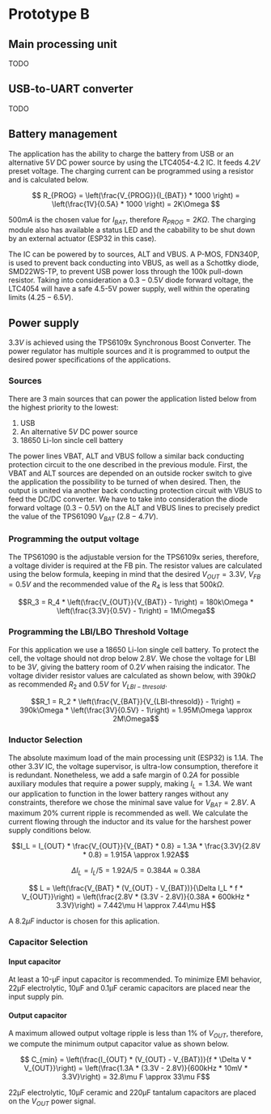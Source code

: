# Prototype B

## Main processing unit
TODO

## USB-to-UART converter
TODO

## Battery management
The application has the ability to charge the battery from USB or an alternative $5V$ DC power source by using the LTC4054-4.2 IC. It feeds $4.2V$ preset voltage. The charging current can be programmed using a resistor and is calculated below.

$$ R_{PROG} = \left(\frac{V_{PROG}}{I_{BAT}} * 1000 \right) = \left(\frac{1V}{0.5A} * 1000 \right) = 2K\Omega $$

$500mA$ is the chosen value for $I_{BAT}$, therefore $R_{PROG} = 2K\Omega$. The charging module also has available a status LED and the cabability to be shut down by an external actuator (ESP32 in this case).

The IC can be powered by to sources, ALT and VBUS. A P-MOS, FDN340P, is used to prevent back conducting into VBUS, as well as a Schottky diode, SMD22WS-TP, to prevent USB power loss through the
100k pull-down resistor. Taking into consideration a $0.3-0.5V$ diode forward voltage, the LTC4054 will have a safe 4.5-5V power supply, well within the operating limits ($4.25-6.5V$).

## Power supply
$3.3V$ is achieved using the TPS6109x Synchronous Boost Converter. The power regulator has multiple sources and it is programmed to output the desired power specifications of the applications.

### Sources
There are 3 main sources that can power the application listed below from the highest priority to the lowest:

1. USB
2. An alternative $5V$ DC power source
3. 18650 Li-Ion sincle cell battery

The power lines VBAT, ALT and VBUS follow a similar back conducting protection circuit to the one described in the previous module. First, the VBAT and ALT sources are depended on an outside rocker switch to give the application the possibility to be turned of when desired. Then, the output is united via another back conducting protection circuit with VBUS to feed the DC/DC converter. We have to take into consideration the diode forward voltage ($0.3-0.5V$) on the ALT and VBUS lines to precisely predict the value of the TPS61090 $V_{BAT}$ ($2.8-4.7V$).

### Programming the output voltage
The TPS61090 is the adjustable version for the TPS6109x series, therefore, a voltage divider is required at the FB pin. The resistor values are calculated using the below formula, keeping in mind that the desired $V_{OUT} = 3.3V$, $V_{FB} = 0.5V$ and the recommended value of the $R_4$ is less that $500k\Omega$.

$$R_3 = R_4 * \left(\frac{V_{OUT}}{V_{BAT}} - 1\right) = 180k\Omega * \left(\frac{3.3V}{0.5V} - 1\right) = 1M\Omega$$

### Programming the LBI/LBO Threshold Voltage
For this application we use a 18650 Li-Ion single cell battery. To protect the cell, the voltage should not drop below $2.8V$. We chose the voltage for LBI to be $3V$, giving the battery room of $0.2V$ when raising the indicator. The voltage divider resistor values are calculated as shown below, with $390k\Omega$ as recommended $R_2$ and $0.5V$ for $V_{LBI-thresold}$.

$$R_1 = R_2 * \left(\frac{V_{BAT}}{V_{LBI-thresold}} - 1\right) = 390k\Omega * \left(\frac{3V}{0.5V} - 1\right) = 1.95M\Omega \approx 2M\Omega$$

### Inductor Selection
The absolute maximum load of the main processing unit (ESP32) is $1.1A$. The other $3.3V$ IC, the voltage supervisor, is ultra-low consumption, therefore it is redundant. Nonetheless, we add a safe margin of $0.2A$ for possible auxiliary modules that require a power supply, making $I_L = 1.3A$. We want our application to function in the lower battery ranges without any constraints, therefore we chose the minimal save value for $V_{BAT} = 2.8V$. A maximum 20% current ripple is recommended as well. We calculate the current flowing through the inductor and its value for the harshest power supply conditions below.

$$I_L = I_{OUT} * \frac{V_{OUT}}{V_{BAT} * 0.8} = 1.3A * \frac{3.3V}{2.8V * 0.8} = 1.915A \approx 1.92A$$

$$\Delta I_L = I_L / 5 = 1.92A / 5 = 0.384A \approx 0.38A$$

$$ L = \left(\frac{V_{BAT} * (V_{OUT} - V_{BAT})}{\Delta I_L * f * V_{OUT}}\right)  = \left(\frac{2.8V * (3.3V - 2.8V)}{0.38A * 600kHz * 3.3V}\right) = 7.442\mu H \approx 7.44\mu H$$

A $8.2\mu F$ inductor is chosen for this aplication.

### Capacitor Selection

#### Input capacitor
At least a 10-&micro;F input capacitor is recommended. To minimize EMI behavior, 22&micro;F electrolytic, 10&micro;F and 0.1&micro;F ceramic capacitors are placed near the input supply pin.

#### Output capacitor
A maximum allowed output voltage ripple is less than 1% of $V_{OUT}$, therefore, we compute the minimum output capacitor value as shown below.

$$ C_{min} = \left(\frac{I_{OUT} * (V_{OUT} - V_{BAT})}{f * \Delta V * V_{OUT}}\right) = \left(\frac{1.3A * (3.3V - 2.8V)}{600kHz * 10mV * 3.3V}\right) = 32.8\mu F \approx 33\mu F$$

22&micro;F electrolytic, 10&micro;F ceramic and 220&micro;F tantalum capacitors are placed on the $V_{OUT}$ power signal.
